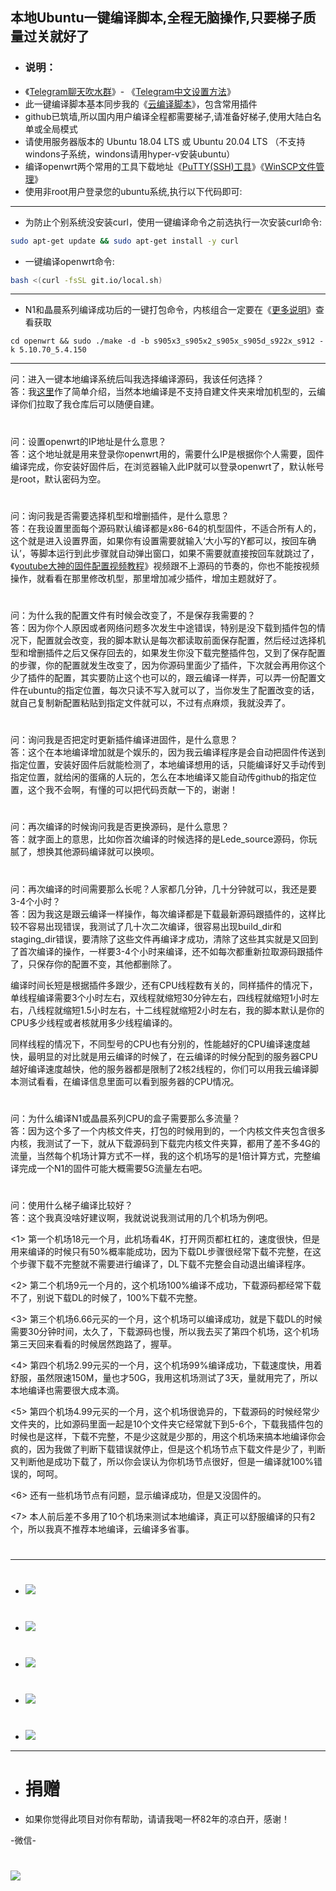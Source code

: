 
## 本地Ubuntu一键编译脚本,全程无脑操作,只要梯子质量过关就好了

- ### 说明：
- 《[Telegram聊天吹水群](https://t.me/heiheiheio)》- 《[Telegram中文设置方法](https://github.com/danshui-git/shuoming/blob/master/tele.md)》
- 此一键编译脚本基本同步我的《[云编译脚本](https://github.com/281677160/build-actions)》，包含常用插件
- github已筑墙,所以国内用户编译全程都需要梯子,请准备好梯子,使用大陆白名单或全局模式
- 请使用服务器版本的 Ubuntu 18.04 LTS 或 Ubuntu 20.04 LTS （不支持windons子系统，windons请用hyper-v安装ubuntu）
- 编译openwrt两个常用的工具下载地址《[PuTTY(SSH)工具](https://github.com/danshui-git/shuoming/blob/master/Putty%E5%B7%A5%E5%85%B7%E4%B8%8B%E8%BD%BD.md)》《[WinSCP文件管理](https://github.com/danshui-git/shuoming/blob/master/WinSCP.md)》
- 使用非root用户登录您的ubuntu系统,执行以下代码即可:

---
- 为防止个别系统没安装curl，使用一键编译命令之前选执行一次安装curl命令:
```sh
sudo apt-get update && sudo apt-get install -y curl
```
- 一键编译openwrt命令:
```sh
bash <(curl -fsSL git.io/local.sh)
```
---

- N1和晶晨系列编译成功后的一键打包命令，内核组合一定要在《[更多说明](https://github.com/danshui-git/shuoming/blob/master/Amlogic.md)》查看获取
```
cd openwrt && sudo ./make -d -b s905x3_s905x2_s905x_s905d_s922x_s912 -k 5.10.70_5.4.150
```
---

问：进入一键本地编译系统后叫我选择编译源码，我该任何选择？<br />
答：我[这里](https://github.com/danshui-git/shuoming/blob/master/%E7%AE%80%E5%8D%95%E4%BB%8B%E7%BB%8D%E6%96%B0%E8%84%9A%E6%9C%AC.md)作了简单介绍，当然本地编译是不支持自建文件夹来增加机型的，云编译你们拉取了我仓库后可以随便自建。<br />
#

问：设置openwrt的IP地址是什么意思？<br />
答：这个地址就是用来登录你openwrt用的，需要什么IP是根据你个人需要，固件编译完成，你安装好固件后，在浏览器输入此IP就可以登录openwrt了，默认帐号是root，默认密码为空。<br />
#

问：询问我是否需要选择机型和增删插件，是什么意思？<br />
答：在我设置里面每个源码默认编译都是x86-64的机型固件，不适合所有人的，这个就是进入设置界面，如果你有设置需要就输入‘大小写的Y都可以，按回车确认’，等脚本运行到此步骤就自动弹出窗口，如果不需要就直接按回车就跳过了，《[youtube大神的固件配置视频教程](https://www.youtube.com/watch?v=jEE_J6-4E3Y)》视频跟不上源码的节奏的，你也不能按视频操作，就看看在那里修改机型，那里增加减少插件，增加主题就好了。
#

问：为什么我的配置文件有时候会改变了，不是保存我需要的？<br />
答：因为你个人原因或者网络问题多次发生中途错误，特别是没下载到插件包的情况下，配置就会改变，我的脚本默认是每次都读取前面保存配置，然后经过选择机型和增删插件之后又保存回去的，如果发生你没下载完整插件包，又到了保存配置的步骤，你的配置就发生改变了，因为你源码里面少了插件，下次就会再用你这个少了插件的配置，其实要防止这个也可以的，跟云编译一样弄，可以弄一份配置文件在ubuntu的指定位置，每次只读不写入就可以了，当你发生了配置改变的话，就自己复制新配置粘贴到指定文件就可以，不过有点麻烦，我就没弄了。

#
问：询问我是否把定时更新插件编译进固件，是什么意思？<br />
答：这个在本地编译增加就是个娱乐的，因为我云编译程序是会自动把固件传送到指定位置，安装好固件后就能检测了，本地编译想用的话，只能编译好又手动传到指定位置，就给闲的蛋痛的人玩的，怎么在本地编译又能自动传github的指定位置，这个我不会啊，有懂的可以把代码贡献一下的，谢谢！
#

问：再次编译的时候询问我是否更换源码，是什么意思？<br />
答：就字面上的意思，比如你首次编译的时候选择的是Lede_source源码，你玩腻了，想换其他源码编译就可以换呗。
#

问：再次编译的时间需要那么长呢？人家都几分钟，几十分钟就可以，我还是要3-4个小时？<br />
答：因为我这是跟云编译一样操作，每次编译都是下载最新源码跟插件的，这样比较不容易出现错误，我测试了几十次二次编译，很容易出现build_dir和staging_dir错误，要清除了这些文件再编译才成功，清除了这些其实就是又回到了首次编译的操作，一样要3-4个小时来编译，还不如每次都重新拉取源码跟插件了，只保存你的配置不变，其他都删除了。<br />

编译时间长短是根据插件多跟少，还有CPU线程数有关的，同样插件的情况下，单线程编译需要3个小时左右，双线程就缩短30分钟左右，四线程就缩短1小时左右，八线程就缩短1.5小时左右，十二线程就缩短2小时左右，我的脚本默认是你的CPU多少线程或者核就用多少线程编译的。<br />

同样线程的情况下，不同型号的CPU也有分别的，性能越好的CPU编译速度越快，最明显的对比就是用云编译的时候了，在云编译的时候分配到的服务器CPU越好编译速度越快，他的服务器都是限制了2核2线程的，你们可以用我云编译脚本测试看看，在编译信息里面可以看到服务器的CPU情况。
#

问：为什么编译N1或晶晨系列CPU的盒子需要那么多流量？<br />
答：因为这个多了一个内核文件夹，打包的时候用到的，一个内核文件夹包含很多内核，我测试了一下，就从下载源码到下载完内核文件夹算，都用了差不多4G的流量，当然每个机场计算方式不一样，我的这个机场写的是1倍计算方式，完整编译完成一个N1的固件可能大概需要5G流量左右吧。<br />
#

问：使用什么梯子编译比较好？<br />
答：这个我真没啥好建议啊，我就说说我测试用的几个机场为例吧。<br />

<1> 第一个机场18元一个月，此机场看4K，打开网页都杠杠的，速度很快，但是用来编译的时候只有50%概率能成功，因为下载DL步骤很经常下载不完整，在这个步骤下载不完整就不需要进行编译了，DL下载不完整会自动退出编译程序。<br />

<2> 第二个机场9元一个月的，这个机场100%编译不成功，下载源码都经常下载不了，别说下载DL的时候了，100%下载不完整。<br />

<3> 第三个机场6.66元买的一个月，这个机场可以编译成功，就是下载DL的时候需要30分钟时间，太久了，下载源码也慢，所以我去买了第四个机场，这个机场第三天回来看看的时候居然跑路了，握草。<br />

<4> 第四个机场2.99元买的一个月，这个机场99%编译成功，下载速度快，用着舒服，虽然限速150M，量也才50G，我用这机场测试了3天，量就用完了，所以本地编译也需要很大成本滴。<br />

<5> 第四个机场4.99元买的一个月，这个机场很诡异的，下载源码的时候经常少文件夹的，比如源码里面一起是10个文件夹它经常就下到5-6个，下载我插件包的时候也是这样，下载不完整，不是少这就是少那的，用这个机场来搞本地编译你会疯的，因为我做了判断下载错误就停止，但是这个机场节点下载文件是少了，判断又判断他是成功下载了，所以你会误认为你机场节点很好，但是一编译就100%错误的，呵呵。<br />

<6> 还有一些机场节点有问题，显示编译成功，但是又没固件的。<br />

<7> 本人前后差不多用了10个机场来测试本地编译，真正可以舒服编译的只有2个，所以我真不推荐本地编译，云编译多省事。<br />
#
#
#
---
#
- <img src="https://github.com/danshui-git/shuoming/blob/master/doc/bendi5.png" />
#
- <img src="https://github.com/danshui-git/shuoming/blob/master/doc/bendi1.png" />
#
- <img src="https://github.com/danshui-git/shuoming/blob/master/doc/bendi2.png" />
#
- <img src="https://github.com/danshui-git/shuoming/blob/master/doc/bendi3.png" />
#
- <img src="https://github.com/danshui-git/shuoming/blob/master/doc/bendi4.png" />
---
#
- # 捐赠
- 如果你觉得此项目对你有帮助，请请我喝一杯82年的凉白开，感谢！

-微信-
# <img src="https://github.com/danshui-git/shuoming/blob/master/doc/weixin4.png" />
